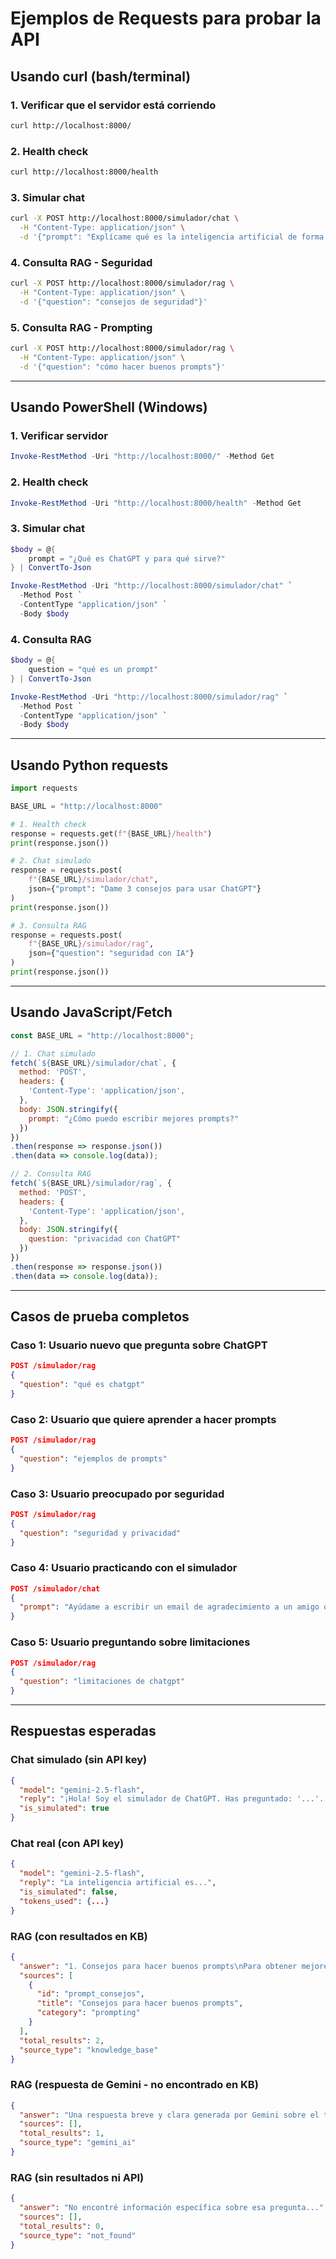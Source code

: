 # Ejemplos de Requests para probar la API

## Usando curl (bash/terminal)

### 1. Verificar que el servidor está corriendo
```bash
curl http://localhost:8000/
```

### 2. Health check
```bash
curl http://localhost:8000/health
```

### 3. Simular chat
```bash
curl -X POST http://localhost:8000/simulador/chat \
  -H "Content-Type: application/json" \
  -d '{"prompt": "Explícame qué es la inteligencia artificial de forma simple"}'
```

### 4. Consulta RAG - Seguridad
```bash
curl -X POST http://localhost:8000/simulador/rag \
  -H "Content-Type: application/json" \
  -d '{"question": "consejos de seguridad"}'
```

### 5. Consulta RAG - Prompting
```bash
curl -X POST http://localhost:8000/simulador/rag \
  -H "Content-Type: application/json" \
  -d '{"question": "cómo hacer buenos prompts"}'
```

---

## Usando PowerShell (Windows)

### 1. Verificar servidor
```powershell
Invoke-RestMethod -Uri "http://localhost:8000/" -Method Get
```

### 2. Health check
```powershell
Invoke-RestMethod -Uri "http://localhost:8000/health" -Method Get
```

### 3. Simular chat
```powershell
$body = @{
    prompt = "¿Qué es ChatGPT y para qué sirve?"
} | ConvertTo-Json

Invoke-RestMethod -Uri "http://localhost:8000/simulador/chat" `
  -Method Post `
  -ContentType "application/json" `
  -Body $body
```

### 4. Consulta RAG
```powershell
$body = @{
    question = "qué es un prompt"
} | ConvertTo-Json

Invoke-RestMethod -Uri "http://localhost:8000/simulador/rag" `
  -Method Post `
  -ContentType "application/json" `
  -Body $body
```

---

## Usando Python requests

```python
import requests

BASE_URL = "http://localhost:8000"

# 1. Health check
response = requests.get(f"{BASE_URL}/health")
print(response.json())

# 2. Chat simulado
response = requests.post(
    f"{BASE_URL}/simulador/chat",
    json={"prompt": "Dame 3 consejos para usar ChatGPT"}
)
print(response.json())

# 3. Consulta RAG
response = requests.post(
    f"{BASE_URL}/simulador/rag",
    json={"question": "seguridad con IA"}
)
print(response.json())
```

---

## Usando JavaScript/Fetch

```javascript
const BASE_URL = "http://localhost:8000";

// 1. Chat simulado
fetch(`${BASE_URL}/simulador/chat`, {
  method: 'POST',
  headers: {
    'Content-Type': 'application/json',
  },
  body: JSON.stringify({
    prompt: "¿Cómo puedo escribir mejores prompts?"
  })
})
.then(response => response.json())
.then(data => console.log(data));

// 2. Consulta RAG
fetch(`${BASE_URL}/simulador/rag`, {
  method: 'POST',
  headers: {
    'Content-Type': 'application/json',
  },
  body: JSON.stringify({
    question: "privacidad con ChatGPT"
  })
})
.then(response => response.json())
.then(data => console.log(data));
```

---

## Casos de prueba completos

### Caso 1: Usuario nuevo que pregunta sobre ChatGPT
```json
POST /simulador/rag
{
  "question": "qué es chatgpt"
}
```

### Caso 2: Usuario que quiere aprender a hacer prompts
```json
POST /simulador/rag
{
  "question": "ejemplos de prompts"
}
```

### Caso 3: Usuario preocupado por seguridad
```json
POST /simulador/rag
{
  "question": "seguridad y privacidad"
}
```

### Caso 4: Usuario practicando con el simulador
```json
POST /simulador/chat
{
  "prompt": "Ayúdame a escribir un email de agradecimiento a un amigo que me regaló un libro"
}
```

### Caso 5: Usuario preguntando sobre limitaciones
```json
POST /simulador/rag
{
  "question": "limitaciones de chatgpt"
}
```

---

## Respuestas esperadas

### Chat simulado (sin API key)
```json
{
  "model": "gemini-2.5-flash",
  "reply": "¡Hola! Soy el simulador de ChatGPT. Has preguntado: '...'...",
  "is_simulated": true
}
```

### Chat real (con API key)
```json
{
  "model": "gemini-2.5-flash",
  "reply": "La inteligencia artificial es...",
  "is_simulated": false,
  "tokens_used": {...}
}
```

### RAG (con resultados en KB)
```json
{
  "answer": "1. Consejos para hacer buenos prompts\nPara obtener mejores respuestas...",
  "sources": [
    {
      "id": "prompt_consejos",
      "title": "Consejos para hacer buenos prompts",
      "category": "prompting"
    }
  ],
  "total_results": 2,
  "source_type": "knowledge_base"
}
```

### RAG (respuesta de Gemini - no encontrado en KB)
```json
{
  "answer": "Una respuesta breve y clara generada por Gemini sobre el tema consultado...",
  "sources": [],
  "total_results": 1,
  "source_type": "gemini_ai"
}
```

### RAG (sin resultados ni API)
```json
{
  "answer": "No encontré información específica sobre esa pregunta...",
  "sources": [],
  "total_results": 0,
  "source_type": "not_found"
}
```
